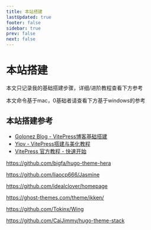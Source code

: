 ```yaml
---
title: 本站搭建
lastUpdated: true
footer: false
sidebar: true
prev: false
next: false
---
```

# 本站搭建
本文只记录我的基础搭建步骤，详细/进阶教程查看下方参考

本文命令基于mac，0基础者请查看下方基于windows的参考
## 本站搭建参考
- [Golonez Blog - VitePress博客基础搭建](https://blog.goalonez.site/blog/VitePress%E5%8D%9A%E5%AE%A2%E6%90%AD%E5%BB%BA.html)
- [Yiov - VitePress搭建与美化教程](https://vitepress.yiov.top/)
- [VitePress 官方教程 - 快速开始](https://vitepress.dev/zh/guide/getting-started)



https://github.com/bigfa/hugo-theme-hera

https://github.com/liaocp666/Jasmine

https://github.com/idealclover/homepage

https://ghost-themes.com/theme/ikken/

https://github.com/Tokinx/Wing

https://github.com/CaiJimmy/hugo-theme-stack